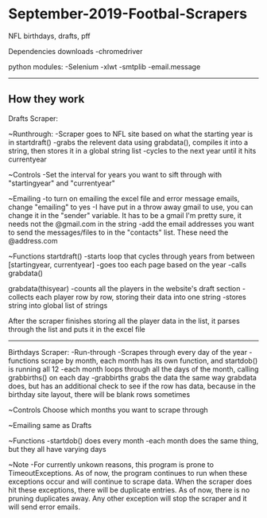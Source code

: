 # September-2019-Footbal-Scrapers
NFL birthdays, drafts, pff

Dependencies 
downloads
-chromedriver

python modules:
-Selenium
-xlwt
-smtplib
-email.message


------------------------
How they work
-------------------------
Drafts Scraper:

~Runthrough:
-Scraper goes to NFL site based on what the starting year is in startdraft()
-grabs the relevent data using grabdata(), compiles it into a string, then stores it in a global string list
-cycles to the next year until it hits currentyear

~Controls
-Set the interval for years you want to sift through with "startingyear" and "currentyear"

~Emailing
-to turn on emailing the excel file and error message emails, change "emailing" to yes
-I have put in a throw away gmail to use, you can change it in the "sender" variable. It has to be a gmail I'm pretty sure, it needs not
the @gmail.com in the string
-add the email addresses you want to send the messages/files to in the "contacts" list. These need the @address.com

~Functions
startdraft()
-starts loop that cycles through years from between [startingyear, currentyear]
-goes too each page based on the year
-calls grabdata()

grabdata(thisyear)
-counts all the players in the website's draft section
-collects each player row by row, storing their data into one string
-stores string into global list of strings

After the scraper finishes storing all the player data in the list, it parses through the list and puts it in the excel file


__________________________
Birthdays Scraper:
-Run-through
-Scrapes through every day of the year 
-functions scrape by month, each month has its own function, and startdob() is running all 12 
-each month loops through all the days of the month, calling grabbirths() on each day
-grabbirths grabs the data the same way grabdata does, but has an additional check to see if the row has data, because in the birthday site layout, there will be blank rows sometimes

~Controls
Choose which months you want to scrape through

~Emailing
same as Drafts

~Functions
-startdob() does every month
-each month does the same thing, but they all have varying days

~Note
-For currently unkown reasons, this program is prone to TimeoutExceptions. As of now, the program continues to run when these exceptions occur and will continue to scrape data. When the scraper does hit these exceptions, there will be duplicate entries. As of now, there is no pruning duplicates away. Any other exception will stop the scraper and it will send error emails.














